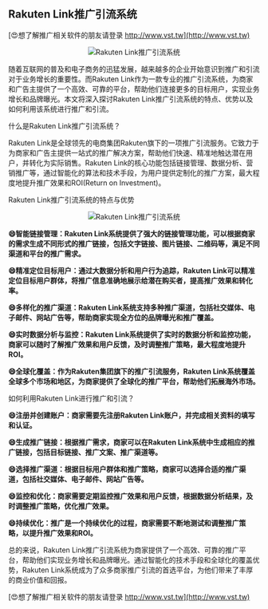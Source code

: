 ## **Rakuten Link推广引流系统**

[😍想了解推广相关软件的朋友请登录 http://www.vst.tw](http://www.vst.tw)

 <center><img src="https://vst.tw/MP4/tuiguang/png/1.png" alt="Rakuten Link推广引流系统"></center>

随着互联网的普及和电子商务的迅猛发展，越来越多的企业开始意识到推广和引流对于业务增长的重要性。而Rakuten Link作为一款专业的推广引流系统，为商家和广告主提供了一个高效、可靠的平台，帮助他们连接更多的目标用户，实现业务增长和品牌曝光。本文将深入探讨Rakuten Link推广引流系统的特点、优势以及如何利用该系统进行推广和引流。

什么是Rakuten Link推广引流系统？

Rakuten Link是全球领先的电商集团Rakuten旗下的一项推广引流服务。它致力于为商家和广告主提供一站式的推广解决方案，帮助他们快速、精准地触达潜在用户，并转化为实际销售。Rakuten Link的核心功能包括链接管理、数据分析、营销推广等，通过智能化的算法和技术手段，为用户提供定制化的推广方案，最大程度地提升推广效果和ROI(Return on Investment)。

Rakuten Link推广引流系统的特点与优势

 <center><img src="https://vst.tw/MP4/tuiguang/png/8.png" alt="Rakuten Link推广引流系统"></center>

**😄智能链接管理：Rakuten Link系统提供了强大的链接管理功能，可以根据商家的需求生成不同形式的推广链接，包括文字链接、图片链接、二维码等，满足不同渠道和平台的推广需求。**

**😄精准定位目标用户：通过大数据分析和用户行为追踪，Rakuten Link可以精准定位目标用户群体，将推广信息准确地展示给潜在购买者，提高推广效果和转化率。**

**😄多样化的推广渠道：Rakuten Link系统支持多种推广渠道，包括社交媒体、电子邮件、网站广告等，帮助商家实现全方位的品牌曝光和推广覆盖。**

**😄实时数据分析与监控：Rakuten Link系统提供了实时的数据分析和监控功能，商家可以随时了解推广效果和用户反馈，及时调整推广策略，最大程度地提升ROI。**

**😄全球化覆盖：作为Rakuten集团旗下的推广引流服务，Rakuten Link系统覆盖全球多个市场和地区，为商家提供了全球化的推广平台，帮助他们拓展海外市场。**

如何利用Rakuten Link进行推广和引流？

**😄注册并创建账户：商家需要先注册Rakuten Link账户，并完成相关资料的填写和认证。**

**😄生成推广链接：根据推广需求，商家可以在Rakuten Link系统中生成相应的推广链接，包括目标链接、推广文案、推广渠道等。**

**😄选择推广渠道：根据目标用户群体和推广策略，商家可以选择合适的推广渠道，包括社交媒体、电子邮件、网站广告等。**

**😄监控和优化：商家需要定期监控推广效果和用户反馈，根据数据分析结果，及时调整推广策略，优化推广效果。**

**😄持续优化：推广是一个持续优化的过程，商家需要不断地测试和调整推广策略，以提升推广效果和ROI。**

总的来说，Rakuten Link推广引流系统为商家提供了一个高效、可靠的推广平台，帮助他们实现业务增长和品牌曝光。通过智能化的技术手段和全球化的覆盖优势，Rakuten Link系统成为了众多商家推广引流的首选平台，为他们带来了丰厚的商业价值和回报。

[😍想了解推广相关软件的朋友请登录 http://www.vst.tw](http://www.vst.tw)



